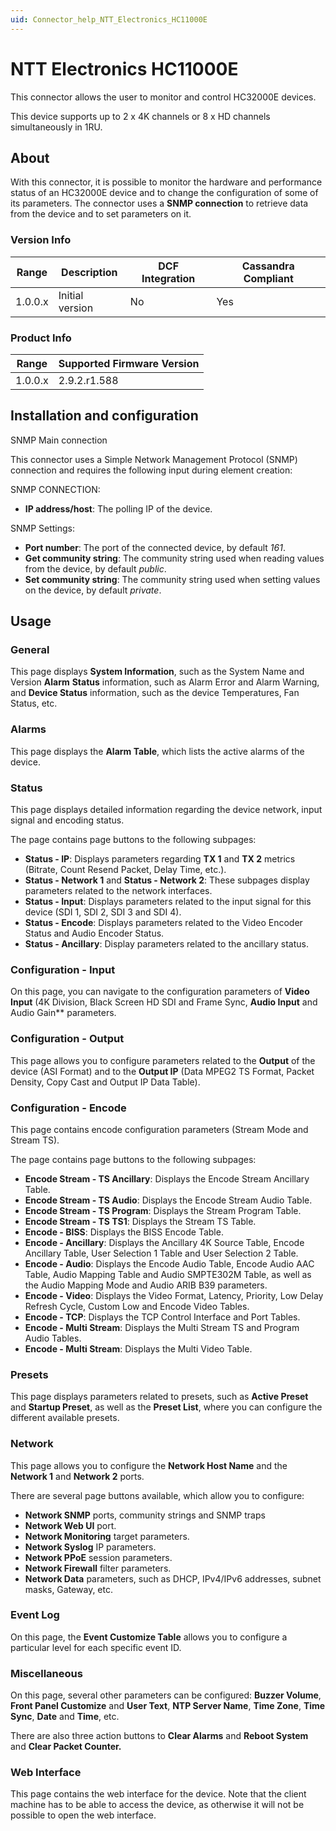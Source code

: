 ```yaml
---
uid: Connector_help_NTT_Electronics_HC11000E
---
```


# NTT Electronics HC11000E

This connector allows the user to monitor and control HC32000E devices.

This device supports up to 2 x 4K channels or 8 x HD channels simultaneously in 1RU.

## About

With this connector, it is possible to monitor the hardware and performance status of an HC32000E device and to change the configuration of some of its parameters. The connector uses a **SNMP connection** to retrieve data from the device and to set parameters on it.

### Version Info

| Range   | Description                          | DCF Integration | Cassandra Compliant |
|---------|--------------------------------------|-----------------|---------------------|
| 1.0.0.x | Initial version                      | No              | Yes                 |

### Product Info

| Range   | Supported Firmware Version |
|---------|----------------------------|
| 1.0.0.x | 2.9.2.r1.588              |

## Installation and configuration

SNMP Main connection

This connector uses a Simple Network Management Protocol (SNMP) connection and requires the following input during element creation:

SNMP CONNECTION:

- **IP address/host**: The polling IP of the device.

SNMP Settings:

- **Port number**: The port of the connected device, by default *161*.
- **Get community string**: The community string used when reading values from the device, by default *public*.
- **Set community string**: The community string used when setting values on the device, by default *private*.

## Usage

### General

This page displays **System Information**, such as the System Name and Version **Alarm** **Status** information, such as Alarm Error and Alarm Warning, and **Device Status** information, such as the device Temperatures, Fan Status, etc.

### Alarms

This page displays the **Alarm Table**, which lists the active alarms of the device.

### Status

This page displays detailed information regarding the device network, input signal and encoding status.

The page contains page buttons to the following subpages:

- **Status - IP**: Displays parameters regarding **TX 1** and **TX 2** metrics (Bitrate, Count Resend Packet, Delay Time, etc.).
- **Status - Network 1** and **Status - Network 2**: These subpages display parameters related to the network interfaces.
- **Status - Input**: Displays parameters related to the input signal for this device (SDI 1, SDI 2, SDI 3 and SDI 4).
- **Status - Encode**: Displays parameters related to the Video Encoder Status and Audio Encoder Status.
- **Status - Ancillary**: Display parameters related to the ancillary status.

### Configuration - Input

On this page, you can navigate to the configuration parameters of **Video Input** (4K Division, Black Screen HD SDI and Frame Sync, **Audio Input** and Audio Gain** parameters.

### Configuration - Output

This page allows you to configure parameters related to the **Output** of the device (ASI Format) and to the **Output IP** (Data MPEG2 TS Format, Packet Density, Copy Cast and Output IP Data Table).

### Configuration - Encode

This page contains encode configuration parameters (Stream Mode and Stream TS).


The page contains page buttons to the following subpages:

- **Encode Stream - TS Ancillary**: Displays the Encode Stream Ancillary Table.
- **Encode Stream - TS Audio**: Displays the Encode Stream Audio Table.
- **Encode Stream - TS Program**: Displays the Stream Program Table.
- **Encode Stream - TS TS1**: Displays the Stream TS Table.
- **Encode - BISS**: Displays the BISS Encode Table.
- **Encode - Ancillary**: Displays the Ancillary 4K Source Table, Encode Ancillary Table, User Selection 1 Table and User Selection 2 Table.
- **Encode - Audio**: Displays the Encode Audio Table, Encode Audio AAC Table, Audio Mapping Table and Audio SMPTE302M Table, as well as the Audio Mapping Mode and Audio ARIB B39 parameters.
- **Encode - Video**: Displays the Video Format, Latency, Priority, Low Delay Refresh Cycle, Custom Low and Encode Video Tables.
- **Encode - TCP**: Displays the TCP Control Interface and Port Tables.
- **Encode - Multi Stream**: Displays the Multi Stream TS and Program Audio Tables.
- **Encode - Multi Stream**: Displays the Multi Video Table.

### Presets

This page displays parameters related to presets, such as **Active Preset** and **Startup Preset**, as well as the **Preset List**, where you can configure the different available presets.

### Network

This page allows you to configure the **Network Host Name** and the **Network 1** and **Network 2** ports.

There are several page buttons available, which allow you to configure:

- **Network SNMP** ports, community strings and SNMP traps
- **Network Web UI** port.
- **Network Monitoring** target parameters.
- **Network Syslog** IP parameters.
- **Network PPoE** session parameters.
- **Network Firewall** filter parameters.
- **Network Data** parameters, such as DHCP, IPv4/IPv6 addresses, subnet masks, Gateway, etc.

### Event Log

On this page, the **Event Customize Table** allows you to configure a particular level for each specific event ID.

### Miscellaneous

On this page, several other parameters can be configured: **Buzzer Volume**, **Front Panel Customize** and **User Text**, **NTP Server Name**, **Time Zone**, **Time Sync**, **Date** and **Time**, etc.

There are also three action buttons to **Clear Alarms** and **Reboot System** and **Clear Packet Counter.**

### Web Interface

This page contains the web interface for the device. Note that the client machine has to be able to access the device, as otherwise it will not be possible to open the web interface.
